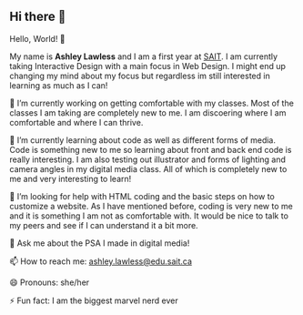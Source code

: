 ## Hi there 👋

<!--
**ashlaw05/ashlaw05** is a ✨ _special_ ✨ repository because its `README.md` (this file) appears on your GitHub profile.-->

Hello, World! 👋

My name is **Ashley Lawless** and I am a first year at [SAIT](https://sait.ca). I am currently taking Interactive Design with a main focus in Web Design. I might end up changing my mind about my focus but regardless im still interested in learning as much as I can!

🔭 I’m currently working on getting comfortable with my classes. Most of the classes I am taking are completely new to me. I am discoering where I am comfortable and where I can thrive.

🌱 I’m currently learning about code as well as different forms of media. Code is something new to me so learning about front and back end code is really interesting. I am also testing out illustrator and forms of lighting and camera angles in my digital media class. All of which is completely new to me and very interesting to learn!

🤔 I’m looking for help with HTML coding and the basic steps on how to customize a website. As I have mentioned before, coding is very new to me and it is something I am not as comfortable with. It would be nice to talk to my peers and see if I can understand it a bit more.

💬 Ask me about the PSA I made in digital media!

📫 How to reach me: ashley.lawless@edu.sait.ca

😄 Pronouns: she/her

⚡ Fun fact: I am the biggest marvel nerd ever
